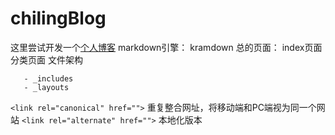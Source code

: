 # chilingBlog
这里尝试开发一个[个人博客](https://chilingling.github.io/chilingBlog/)
markdown引擎： kramdown
总的页面：
 index页面
 分类页面
 文件架构
 ```
	- _includes
	- _layouts

 ```

`<link rel="canonical" href="">`  重复整合网址，将移动端和PC端视为同一个网站
`<link rel="alternate" href="">`  本地化版本